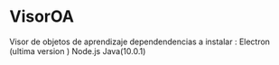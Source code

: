 # VisorOA
Visor de objetos de aprendizaje 
dependendencias a instalar :
Electron (ultima version )
Node.js 
Java(10.0.1)
